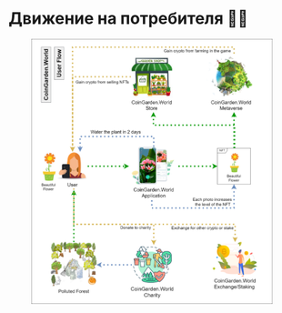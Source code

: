# Движение на потребителя 🧑‍🌾

<figure><img src="../.gitbook/assets/UserFlowDiagram.drawio.png" alt=""><figcaption></figcaption></figure>
